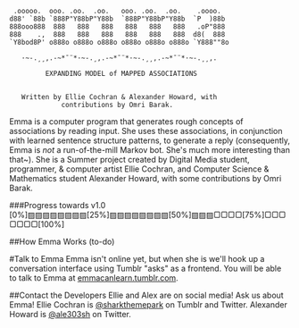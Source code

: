      .ooooo.  ooo. .oo.  .oo.   ooo. .oo.  .oo.    .oooo.
    d88' `88b `888P"Y88bP"Y88b  `888P"Y88bP"Y88b  `P  )88b
    888ooo888  888   888   888   888   888   888   .oP"888
    888    .,  888   888   888   888   888   888  d8(  888
    `Y8bod8P' o888o o888o o888o o888o o888o o888o `Y888""8o

       ·~-.¸¸,.-~*¯¨*·~-.¸,.-~*¯¨*·~-.¸¸,.-~*¯¨*·~-.¸¸,.

             EXPANDING MODEL of MAPPED ASSOCIATIONS


       Written by Ellie Cochran & Alexander Howard, with
                 contributions by Omri Barak.

Emma is a computer program that generates rough concepts of associations by reading input. She uses these associations, in conjunction with learned sentence structure patterns, to generate a reply (consequently, Emma is *not* a run-of-the-mill Markov bot. She's much more interesting than that~). She is a Summer project created by Digital Media student, programmer, & computer artist Ellie Cochran, and Computer Science & Mathematics student Alexander Howard, with some contributions by Omri Barak.

###Progress towards v1.0
     [0%]▨▨▨▨▨▨▨▨[25%]▨▨▨▨▨▨▨▨[50%]▨▨▨▢▢▢▢[75%]▢▢▢▢▢▢▢[100%]

##How Emma Works
(to-do)

#Talk to Emma
Emma isn't online yet, but when she is we'll hook up a conversation interface using Tumblr "asks" as a frontend. You will be able to talk to Emma at [emmacanlearn.tumblr.com](http://emmacanlearn.tumblr.com).
  
##Contact the Developers
Ellie and Alex are on social media! Ask us about Emma!
Ellie Cochran is [@sharkthemepark](http://sharkthemepark.tumblr.com) on Tumblr and Twitter.
Alexander Howard is [@ale303sh](http://www.twitter.com/ale303sh) on Twitter.
